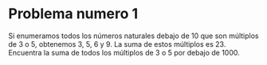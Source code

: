 # Problema numero 1
Si enumeramos todos los números naturales debajo de 10 que son múltiplos de 3 o 5, obtenemos 3, 5, 6 y 9. La suma de estos múltiplos es 23. Encuentra la suma de todos los múltiplos de 3 o 5 por debajo de 1000.
